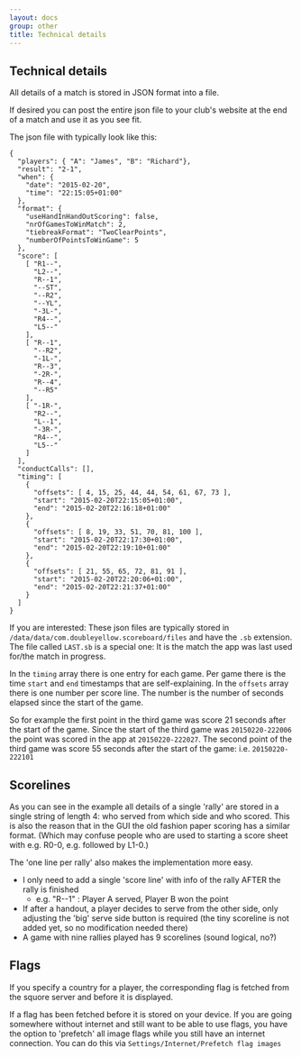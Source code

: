 ```yaml
---
layout: docs
group: other
title: Technical details
---
```

## Technical details

All details of a match is stored in JSON format into a file.

If desired you can post the entire json file to your club's website at the end of a match and use it as you see fit.

The json file with typically look like this:

    {
      "players": { "A": "James", "B": "Richard"},
      "result": "2-1",
      "when": {
        "date": "2015-02-20",
        "time": "22:15:05+01:00"
      },
      "format": {
        "useHandInHandOutScoring": false,
        "nrOfGamesToWinMatch": 2,
        "tiebreakFormat": "TwoClearPoints",
        "numberOfPointsToWinGame": 5
      },
      "score": [
        [ "R1--",
          "L2--",
          "R--1",
          "--ST",
          "--R2",
          "--YL",
          "-3L-",
          "R4--",
          "L5--"
        ],
        [ "R--1",
          "--R2",
          "-1L-",
          "R--3",
          "-2R-",
          "R--4",
          "--R5"
        ],
        [ "-1R-",
          "R2--",
          "L--1",
          "-3R-",
          "R4--",
          "L5--"
        ]
      ],
      "conductCalls": [],
      "timing": [
        {
          "offsets": [ 4, 15, 25, 44, 44, 54, 61, 67, 73 ],
          "start": "2015-02-20T22:15:05+01:00",
          "end": "2015-02-20T22:16:18+01:00"
        },
        {
          "offsets": [ 8, 19, 33, 51, 70, 81, 100 ],
          "start": "2015-02-20T22:17:30+01:00",
          "end": "2015-02-20T22:19:10+01:00"
        },
        {
          "offsets": [ 21, 55, 65, 72, 81, 91 ],
          "start": "2015-02-20T22:20:06+01:00",
          "end": "2015-02-20T22:21:37+01:00"
        }
      ]
    }

If you are interested: These json files are typically stored in `/data/data/com.doubleyellow.scoreboard/files` and have the `.sb` extension.
The file called `LAST.sb` is a special one: It is the match the app was last used for/the match in progress.

In the `timing` array there is one entry for each game. Per game there is the time `start` and `end` timestamps that are self-explaining.
In the `offsets` array there is one number per score line. The number is the number of seconds elapsed since the start of the game.

So for example the first point in the third game was score 21 seconds after the start of the game.
Since the start of the third game was `20150220-222006` the point was scored in the app at `20150220-222027`.
The second point of the third game was score 55 seconds after the start of the game: i.e. `20150220-222101`

## Scorelines

As you can see in the example all details of a single 'rally' are stored in a single string of length 4:
who served from which side and who scored.
This is also the reason that in the GUI the old fashion paper scoring has a similar format.
(Which may confuse people who are used to starting a score sheet with e.g. R0-0, e.g. followed by L1-0.)

The 'one line per rally' also makes the implementation more easy. 
- I only need to add a single 'score line' with info of the rally AFTER the rally is finished
  - e.g. "R--1" : Player A served, Player B won the point
- If after a handout, a player decides to serve from the other side, only adjusting the 'big' serve side button is required (the tiny scoreline is not added yet, so no modification needed there) 
- A game with nine rallies played has 9 scorelines (sound logical, no?) 

## Flags

If you specify a country for a player, the corresponding flag is fetched 
from the squore server and before it is displayed.

If a flag has been fetched before it is stored on your device.
If you are going somewhere without internet and still want to be able to use flags, you have the option to 'prefetch' all image flags while you
still have an internet connection. You can do this via `Settings/Internet/Prefetch flag images`
